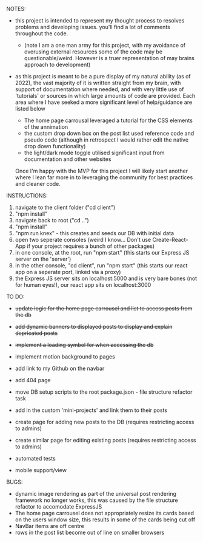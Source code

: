 NOTES:
- this project is intended to represent my thought process to resolves problems and developing issues. you'll find a lot of comments throughout the code.
  - (note I am a one man army for this project, with my avoidance of overusing external resources some of the code may be questionable/weird. However is a truer representation of may brains approach to development)
- as this project is meant to be a pure display of my natural ability (as of 2022), the vast majority of it is written straight from my brain, with support of documentation where needed, and with very little use of 'tutorials' or sources in which large amounts of code are provided. Each area where I have seeked a more significant level of help/guidance are listed below 
  - The home page carrousal leveraged a tutorial for the CSS elements of the annimation
  - the custom drop down box on the post list used reference code and pseudo code (although in retrospect I would rather edit the native drop down functionality)
  - the light/dark mode toggle utilised significant input from documentation and other websites 

  Once I'm happy with the MVP for this project I will likely start another where I lean far more in to leveraging the community for best practices and cleaner code.

INSTRUCTIONS:
1. navigate to the client folder ("cd client")
2. "npm install"
3. navigate back to root ("cd ..")
4. "npm install"
5. "npm run knex" - this creates and seeds our DB with initial data
6. open two seperate consoles (weird I know... Don't use Create-React-App if your project requires a bunch of other packages)
7. in one console, at the root, run "npm start" (this starts our Express JS server on the 'server')
8. in the other console, "cd client", run "npm start" (this starts our react app on a seperate port, linked via a proxy)
9. the Express JS server sits on localhost:5000 and is very bare bones (not for human eyes!), our react app sits on localhost:3000





TO DO:
- ~~update logic for the home page carrousel and list to access posts from the db~~
- ~~add dynamic banners to displayed posts to display and explain depricated posts~~
- ~~implement a loading symbol for when accessing the db~~
- implement motion background to pages
- add link to my Github on the navbar
- add 404 page
- move DB setup scripts to the root package.json - file structure refactor task
- add in the custom 'mini-projects' and link them to their posts

- create page for adding new posts to the DB (requires restricting access to admins)
- create similar page for editing existing posts (requires restricting access to admins)

- automated tests
- mobile support/view




BUGS:
- dynamic image rendering as part of the universal post rendering framework no longer works, this was caused by the file structure refactor to accomodate ExpressJS
- The home page carrousel does not appropriately resize its cards based on the users window size, this results in some of the cards being cut off
- NavBar items are off centre
- rows in the post list become out of line on smaller browsers
